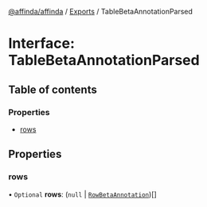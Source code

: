 [@affinda/affinda](../README.md) / [Exports](../modules.md) / TableBetaAnnotationParsed

# Interface: TableBetaAnnotationParsed

## Table of contents

### Properties

- [rows](TableBetaAnnotationParsed.md#rows)

## Properties

### rows

• `Optional` **rows**: (``null`` \| [`RowBetaAnnotation`](RowBetaAnnotation.md))[]
